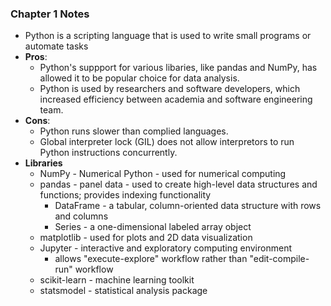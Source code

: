 ### Chapter 1 Notes
- Python is a scripting language that is used to write small programs or automate tasks
 - **Pros**:
   - Python's suppport for various libaries, like pandas and NumPy, has allowed it to be popular choice for data analysis.
   - Python is used by researchers and software developers, which increased efficiency between academia and software engineering team.
 - **Cons**: 
   - Python runs slower than complied languages.
   - Global interpreter lock (GIL) does not allow interpretors to run Python instructions concurrently.
 - **Libraries**
   - NumPy - Numerical Python - used for numerical computing
   - pandas - panel data - used to create high-level data structures and functions; provides indexing functionality
     - DataFrame - a tabular, column-oriented data structure with rows and columns 
     - Series - a one-dimensional labeled array object
   - matplotlib - used for plots and 2D data visualization 
   - Jupyter - interactive and exploratory computing environment 
     - allows "execute-explore" workflow rather than "edit-compile-run" workflow    
   - scikit-learn - machine learning toolkit
   - statsmodel - statistical analysis package

